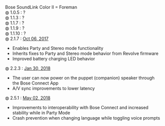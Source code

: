 Bose SoundLink Color II = Foreman<br>
&#9677; 1.0.5 : ?<br>
&#9677; 1.1.3 : ?<br>
&#9677; 1.1.7 : ?<br>
&#9677; 1.1.9 : ?<br>
&#9677; 1.1.10 : ?<br>
&#9677; 2.1.7 : <a href="https://community.bose.com/t5/Portable-Archive/Firmware-Release-2-1-7-SoundLink-Color-II-Bluetooth-speakers/m-p/78633">Oct 06, 2017</a></br>
<ul>
  <li>Enables Party and Stereo mode functionality</li>
  <li>Inherits fixes to Party and Stereo mode behavior from Revolve firmware</li>
  <li>Improved battery charging LED behavior</li>
</ul>
&#9677; 2.2.3 : <a href="https://community.bose.com/t5/Portable-Archive/New-firmware-available-for-the-on-the-go-Bluetooth-Speakers/m-p/108096">Jan 30, 2018</a></br>
<ul>
  <li>The user can now power on the puppet (companion) speaker through the Bose Connect App</li>
  <li>A/V sync improvements to lower latency</li>
</ul>
&#9677; 2.5.1 : <a href="https://community.bose.com/t5/Portable-Archive/New-firmware-release-for-SoundLink-speakers-and-SoundWear/td-p/124184">May 02, 2018</a></br>
<ul>
  <li>Improvements to interoperability with Bose Connect and increased stability while in Party Mode</li>
  <li>Crash prevention when changing language while toggling voice prompts</li>
</ul>
